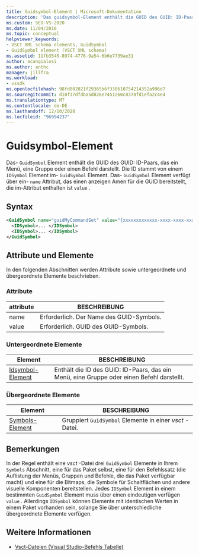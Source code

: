 ```yaml
---
title: Guidsymbol-Element | Microsoft-Dokumentation
description: 'Das guidsymbol-Element enthält die GUID des GUID: ID-Paars, das ein Menü, eine Gruppe oder einen Befehl darstellt.'
ms.custom: SEO-VS-2020
ms.date: 11/04/2016
ms.topic: conceptual
helpviewer_keywords:
- VSCT XML schema elements, GuidSymbol
- GuidSymbol element (VSCT XML schema)
ms.assetid: 11fb3545-8974-4776-9a54-6b6e7739ae31
author: acangialosi
ms.author: anthc
manager: jillfra
ms.workload:
- vssdk
ms.openlocfilehash: 98fd802021f29365b6f338610754214352a996d7
ms.sourcegitcommit: d10f37dfdba5d826e7451260c8370fd1efa2c4e4
ms.translationtype: MT
ms.contentlocale: de-DE
ms.lasthandoff: 12/10/2020
ms.locfileid: "96994237"
---
```

# <a name="guidsymbol-element"></a>Guidsymbol-Element
Das- `GuidSymbol` Element enthält die GUID des GUID: ID-Paars, das ein Menü, eine Gruppe oder einen Befehl darstellt. Die ID stammt von einem `IDSymbol` Element im- `GuidSymbol` Element. Das- `GuidSymbol` Element verfügt über ein- `name` Attribut, das einen anzeigen Amen für die GUID bereitstellt, die im-Attribut enthalten ist `value` .

## <a name="syntax"></a>Syntax

```xml
<GuidSymbol name="guidMyCommandSet" value="{xxxxxxxxxxxxx-xxxx-xxxx-xxxxxxxxxxxx}">
  <IDSymbol>... </IDSymbol>
  <IDSymbol>... </IDSymbol>
</GuidSymbol>
```

## <a name="attributes-and-elements"></a>Attribute und Elemente
 In den folgenden Abschnitten werden Attribute sowie untergeordnete und übergeordnete Elemente beschrieben.

### <a name="attributes"></a>Attribute

|attribute|BESCHREIBUNG|
|---------------|-----------------|
|name|Erforderlich. Der Name des GUID-Symbols.|
|value|Erforderlich. GUID des GUID-Symbols.|

### <a name="child-elements"></a>Untergeordnete Elemente

|Element|BESCHREIBUNG|
|-------------|-----------------|
|[Idsymbol-Element](../extensibility/idsymbol-element.md)|Enthält die ID des GUID: ID-Paars, das ein Menü, eine Gruppe oder einen Befehl darstellt.|

### <a name="parent-elements"></a>Übergeordnete Elemente

|Element|BESCHREIBUNG|
|-------------|-----------------|
|[Symbols-Element](../extensibility/symbols-element.md)|Gruppiert `GuidSymbol` Elemente in einer *vsct* -Datei.|

## <a name="remarks"></a>Bemerkungen
 In der Regel enthält eine *vsct* -Datei drei `GuidSymbol` Elemente in Ihrem `Symbols` Abschnitt, eine für das Paket selbst, eine für den Befehlssatz (die Auflistung der Menüs, Gruppen und Befehle, die das Paket verfügbar macht) und eine für die Bitmaps, die Symbole für Schaltflächen und andere visuelle Komponenten bereitstellen. Jedes `IDSymbol` Element in einem bestimmten `GuidSymbol` Element muss über einen eindeutigen verfügen `value` . Allerdings `IDSymbol` können Elemente mit identischen Werten in einem Paket vorhanden sein, solange Sie über unterschiedliche übergeordnete Elemente verfügen.

## <a name="see-also"></a>Weitere Informationen
- [Vsct-Dateien (Visual Studio-Befehls Tabelle)](../extensibility/internals/visual-studio-command-table-dot-vsct-files.md)
